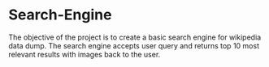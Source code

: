 # Search-Engine

The objective of the project is to create a basic search engine for wikipedia data dump.
The search engine accepts user query and returns top 10 most relevant results with images back to the user.
